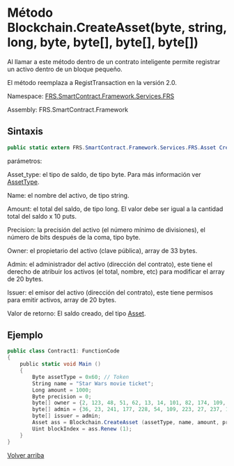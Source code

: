 # Método Blockchain.CreateAsset(byte, string, long, byte, byte[], byte[], byte[])

Al llamar a este método dentro de un contrato inteligente permite registrar un activo dentro de un bloque pequeño.

El método reemplaza a RegistTransaction en la versión 2.0.

Namespace: [FRS.SmartContract.Framework.Services.FRS](../../FRS.md)

Assembly: FRS.SmartContract.Framework

## Sintaxis

```c#
public static extern FRS.SmartContract.Framework.Services.FRS.Asset CreateAsset (byte asset_type, string name, long amount, byte precision, byte[] owner, byte[] admin, byte[] issuer)
```

parámetros:

Asset_type: el tipo de saldo, de tipo byte. Para más información ver [AssetType](../Asset/AssetType.md).

Name: el nombre del activo, de tipo string.

Amount: el total del saldo, de tipo long. El valor debe ser igual a la cantidad total del saldo x 10 puts.

Precision: la precisión del activo (el número mínimo de divisiones), el número de bits después de la coma, tipo byte.

Owner: el propietario del activo (clave pública), array de 33 bytes.

Admin: el administrador del activo (dirección del contrato), este tiene el derecho de atribuir los activos (el total, nombre, etc) para modificar el array de 20 bytes.

Issuer: el emisor del activo (dirección del contrato), este tiene permisos para emitir activos, array de 20 bytes.

Valor de retorno: El saldo creado, del tipo [Asset](../Asset.md).

## Ejemplo

```c#
public class Contract1: FunctionCode
{
    public static void Main ()
    {
        Byte assetType = 0x60; // Token
        String name = "Star Wars movie ticket";
        Long amount = 1000;
        Byte precision = 0;
        byte[] owner = {2, 123, 48, 51, 62, 13, 14, 101, 82, 174, 109, 29, 169, 249, 64, 159, 85, 30, 53, 238, 151, 25, 48, 94, 148, 93, 196, 220, 186, 153, 132, 86, 202};
        byte[] admin = {36, 23, 241, 177, 228, 54, 109, 223, 27, 237, 139, 54, 207, 38, 132, 101, 172, 3, 10, 73};
        byte[] issuer = admin;
        Asset ass = Blockchain.CreateAsset (assetType, name, amount, precision, owner, admin, issuer);
        Uint blockIndex = ass.Renew (1);
    }
}
```



[Volver arriba](../Blockchain.md)
